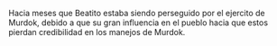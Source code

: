 Hacia meses que Beatito estaba siendo perseguido por el ejercito de Murdok, debido a que su gran influencia
en el pueblo hacia que estos pierdan credibilidad en los manejos de Murdok.
